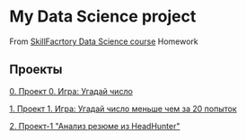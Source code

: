 # My Data Science project
From [SkillFacrtory Data Science course](https://lms.skillfactory.ru/courses/course-v1:SkillFactory+DST-3.0+28FEB2021/course/)
Homework
## Проекты

[0. Проект 0. Игра: Угадай число](https://github.com/Ter4ik/DS/tree/main/PROJECT/Project_0)

[1. Проект 1. Игра: Угадай число меньше чем за 20 попыток](https://github.com/Ter4ik/DS/tree/main/PROJECT/Project_1)

[2. Проект-1 "Анализ резюме из HeadHunter"](https://github.com/Ter4ik/DS/tree/main/PROJECT/PROJECT-1_Анализ_резюме_из_HeadHunter)
